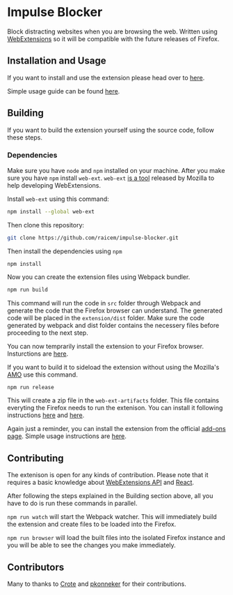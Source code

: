 # Impulse Blocker

Block distracting websites when you are browsing the web. Written using [WebExtensions](https://developer.mozilla.org/en-US/Add-ons/WebExtensions) so it will be compatible with the future releases of Firefox.

## Installation and Usage

If you want to install and use the extension please head over to [here](https://addons.mozilla.org/en-US/firefox/addon/impulse-blocker/).

Simple usage guide can be found [here](https://blog.cemunalan.com.tr/2017/05/17/impulse-blocker-guide/).

## Building

If you want to build the extension yourself using the source code, follow these steps.

### Dependencies

Make sure you have `node` and `npm` installed on your machine.
After you make sure you have `npm` install `web-ext`. `web-ext` [is a tool](https://developer.mozilla.org/en-US/docs/Mozilla/Add-ons/WebExtensions/Getting_started_with_web-ext) released by Mozilla to help developing WebExtensions.

Install `web-ext` using this command:

```bash
npm install --global web-ext
```

Then clone this repository:

```bash
git clone https://github.com/raicem/impulse-blocker.git
```

Then install the dependencies using `npm`

```bash
npm install
```

Now you can create the extension files using Webpack bundler.

```bash
npm run build
```

This command will run the code in `src` folder through Webpack and generate the code that the Firefox browser can understand. The generated code will be placed in the `extension/dist` folder. Make sure the code generated by webpack and dist folder contains the necessery files before proceeding to the next step.

You can now temprarily install the extension to your Firefox browser. Insturctions are [here](https://developer.mozilla.org/en-US/docs/Mozilla/Add-ons/WebExtensions/Your_first_WebExtension#Installing).

If you want to build it to sideload the extension without using the Mozilla's [AMO](https://addons.mozilla.org) use this command.

```
npm run release
```

This will create a zip file in the `web-ext-artifacts` folder. This file contains everyting the Firefox needs to run the extenison. You can install it following instructions [here](https://developer.mozilla.org/en-US/docs/Mozilla/Add-ons/Distribution) and [here](https://developer.mozilla.org/en-US/docs/Mozilla/Add-ons/WebExtensions/Distribution_options/Sideloading_add-ons).

Again just a reminder, you can install the extension from the official [add-ons page](https://addons.mozilla.org/en-US/firefox/addon/impulse-blocker/). Simple usage instructions are [here](https://blog.cemunalan.com.tr/2017/05/17/impulse-blocker-guide/).

## Contributing

The extenison is open for any kinds of contribution. Please note that it requires a basic knowledge about [WebExtensions API](https://developer.mozilla.org/en-US/docs/Mozilla/Add-ons) and [React](https://reactjs.org/).

After following the steps explained in the Building section above, all you have to do is run these commands in parallel.

`npm run watch` will start the Webpack watcher. This will immediately build the extension and create files to be loaded into the Firefox.

`npm run browser` will load the built files into the isolated Firefox instance and you will be able to see the changes you make immediately.

## Contributors

Many to thanks to [Crote](https://github.com/Crotek) and [pkonneker](https://github.com/pkonneker) for their contributions.
